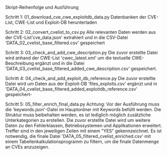 Skript-Reihenfolge und Ausführung

Schritt 1: 01_download_cve_cwe_exploitdb_data.py
Datenbanken der CVE-List, CWE-List und Exploit-DB herunterladen

Schritt 2: 02_convert_cvelist_to_csv.py
Alle relevanten Daten werden aus der CVE-List'cve_data.json' extrahiert und in die CSV-Datei 'DATA_02_cvelist_base_filtered.csv' gespeichert

Schritt 3: 03_check_and_add_cwe_description.py
Die zuvor erstellte Datei wird anhand der CWE-List 'cwec_latest.xml' um die textuelle CWE-Beschreibung ergänzt und in die Datei 'DATA_03_cvelist_base_filtered_added_cwe_description.csv' gespeichert.

Schritt 4: 04_check_and_add_exploit_db_reference.py
Die zuvor erstellte Datei wird um Daten aus der Exploit-DB 'files_exploits.csv' ergänzt und in 'DATA_04_cvelist_base_filtered_added_exploitdb_reference.csv' gespeichert-

Schritt 5: 05_filter_enrich_final_data.py
Achtung: Vor der Ausführung muss die 'keywords.json'-Datei im Hauptordner mit Keywords befüllt werden. Die Struktur muss beibehalten werden, es ist lediglich möglich zusätzliche Unterkategorien zu erstellen.
Die zuvor erstellte Datei wird um weitere Daten zu den Fehlerklassen, Betriebssystemen und Applikationen erweitert. Treffer sind in den jeweiligen Zeilen mit einem "YES" gekennzeichnet. Es ist notwendig, die finale Datei 'DATA_05_filtered_cvelist_enriched.csv' mit einem Tabellenkalkulationsprogramm zu filtern, um die finale Datenmenge an CVEs anzuzeigen.
